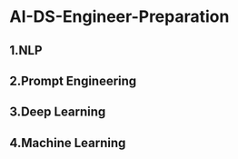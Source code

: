 # AI-DS-Engineer-Preparation
## 1.NLP
## 2.Prompt Engineering
## 3.Deep Learning
## 4.Machine Learning
